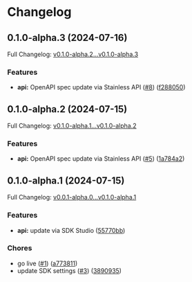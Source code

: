 # Changelog

## 0.1.0-alpha.3 (2024-07-16)

Full Changelog: [v0.1.0-alpha.2...v0.1.0-alpha.3](https://github.com/ImpromptAI/openplugin-python-sdk/compare/v0.1.0-alpha.2...v0.1.0-alpha.3)

### Features

* **api:** OpenAPI spec update via Stainless API ([#8](https://github.com/ImpromptAI/openplugin-python-sdk/issues/8)) ([f288050](https://github.com/ImpromptAI/openplugin-python-sdk/commit/f288050868cda412e14eae7d58ad831a45e9f386))

## 0.1.0-alpha.2 (2024-07-15)

Full Changelog: [v0.1.0-alpha.1...v0.1.0-alpha.2](https://github.com/ImpromptAI/openplugin-python-sdk/compare/v0.1.0-alpha.1...v0.1.0-alpha.2)

### Features

* **api:** OpenAPI spec update via Stainless API ([#5](https://github.com/ImpromptAI/openplugin-python-sdk/issues/5)) ([1a784a2](https://github.com/ImpromptAI/openplugin-python-sdk/commit/1a784a237be183c0d4122dff1a0b975b275c2eb7))

## 0.1.0-alpha.1 (2024-07-15)

Full Changelog: [v0.0.1-alpha.0...v0.1.0-alpha.1](https://github.com/ImpromptAI/openplugin-python-sdk/compare/v0.0.1-alpha.0...v0.1.0-alpha.1)

### Features

* **api:** update via SDK Studio ([55770bb](https://github.com/ImpromptAI/openplugin-python-sdk/commit/55770bb007724e310de23bd96b24d4761f0f1583))


### Chores

* go live ([#1](https://github.com/ImpromptAI/openplugin-python-sdk/issues/1)) ([a773811](https://github.com/ImpromptAI/openplugin-python-sdk/commit/a7738118718f0b24edb4896e45d80437d9793d52))
* update SDK settings ([#3](https://github.com/ImpromptAI/openplugin-python-sdk/issues/3)) ([3890935](https://github.com/ImpromptAI/openplugin-python-sdk/commit/3890935e87c212ba4fe912499c28c95cb506486d))
